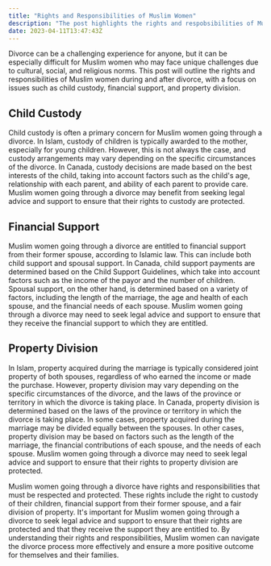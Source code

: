 ```yaml
---
title: "Rights and Responsibilities of Muslim Women"
description: "The post highlights the rights and respobsibilities of Muslim women during Divorce proceedings in Canada"
date: 2023-04-11T13:47:43Z
---
```

Divorce can be a challenging experience for anyone, but it can be especially difficult for Muslim women who may face unique challenges due to cultural, social, and religious norms. This post will outline the rights and responsibilities of Muslim women during and after divorce, with a focus on issues such as child custody, financial support, and property division.
## Child Custody
Child custody is often a primary concern for Muslim women going through a divorce. In Islam, custody of children is typically awarded to the mother, especially for young children. However, this is not always the case, and custody arrangements may vary depending on the specific circumstances of the divorce.
In Canada, custody decisions are made based on the best interests of the child, taking into account factors such as the child's age, relationship with each parent, and ability of each parent to provide care. Muslim women going through a divorce may benefit from seeking legal advice and support to ensure that their rights to custody are protected.
## Financial Support
Muslim women going through a divorce are entitled to financial support from their former spouse, according to Islamic law. This can include both child support and spousal support. In Canada, child support payments are determined based on the Child Support Guidelines, which take into account factors such as the income of the payor and the number of children.
Spousal support, on the other hand, is determined based on a variety of factors, including the length of the marriage, the age and health of each spouse, and the financial needs of each spouse. Muslim women going through a divorce may need to seek legal advice and support to ensure that they receive the financial support to which they are entitled.
## Property Division
In Islam, property acquired during the marriage is typically considered joint property of both spouses, regardless of who earned the income or made the purchase. However, property division may vary depending on the specific circumstances of the divorce, and the laws of the province or territory in which the divorce is taking place.
In Canada, property division is determined based on the laws of the province or territory in which the divorce is taking place. In some cases, property acquired during the marriage may be divided equally between the spouses. In other cases, property division may be based on factors such as the length of the marriage, the financial contributions of each spouse, and the needs of each spouse.
Muslim women going through a divorce may need to seek legal advice and support to ensure that their rights to property division are protected.

Muslim women going through a divorce have rights and responsibilities that must be respected and protected. These rights include the right to custody of their children, financial support from their former spouse, and a fair division of property. It's important for Muslim women going through a divorce to seek legal advice and support to ensure that their rights are protected and that they receive the support they are entitled to. By understanding their rights and responsibilities, Muslim women can navigate the divorce process more effectively and ensure a more positive outcome for themselves and their families.


